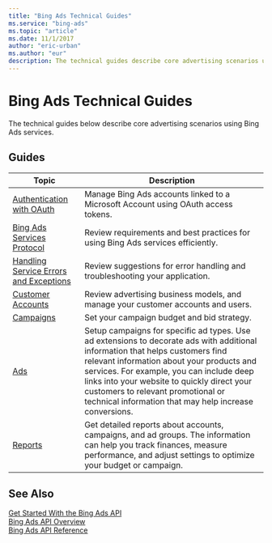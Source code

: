 ```yaml
---
title: "Bing Ads Technical Guides"
ms.service: "bing-ads"
ms.topic: "article"
ms.date: 11/1/2017
author: "eric-urban"
ms.author: "eur"
description: The technical guides describe core advertising scenarios using Bing Ads services.
---
```

# Bing Ads Technical Guides
The technical guides below describe core advertising scenarios using Bing Ads services.

## Guides

|Topic|Description|
|---------|---------------|
|[Authentication with OAuth](../guides/authentication-oauth.md)|Manage Bing Ads accounts linked to a Microsoft Account using OAuth access tokens.|
|[Bing Ads Services Protocol](../guides/services-protocol.md)|Review requirements and best practices for using Bing Ads services efficiently.|
|[Handling Service Errors and Exceptions](../guides/handle-service-errors-exceptions.md)|Review suggestions for error handling and troubleshooting your application.|
|[Customer Accounts](../guides/customer-accounts.md)|Review advertising business models, and manage your customer accounts and users.|
|[Campaigns](../guides/campaigns.md)|Set your campaign budget and bid strategy.|
|[Ads](../guides/ads.md)|Setup campaigns for specific ad types. Use ad extensions to decorate ads with additional information that helps customers find relevant information about your products and services. For example, you can include deep links into your website to quickly direct your customers to relevant promotional or technical information that may help increase conversions.|
|[Reports](../guides/reports.md)|Get detailed reports about accounts, campaigns, and ad groups. The information can help you track finances, measure performance, and adjust settings to optimize your budget or campaign.|

## See Also
[Get Started With the Bing Ads API](../guides/get-started.md)  
[Bing Ads API Overview](../guides/index.md)  
[Bing Ads API Reference](../guides/reference.md)  

